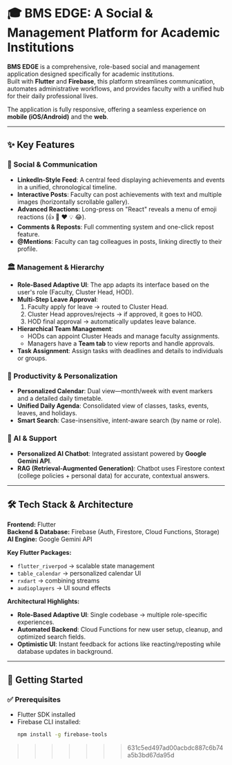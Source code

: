 
# 🎓 BMS EDGE: A Social & Management Platform for Academic Institutions

**BMS EDGE** is a comprehensive, role-based social and management application designed specifically for academic institutions.  
Built with **Flutter** and **Firebase**, this platform streamlines communication, automates administrative workflows, and provides faculty with a unified hub for their daily professional lives.

The application is fully responsive, offering a seamless experience on **mobile (iOS/Android)** and the **web**.

---

## ✨ Key Features

### 📢 Social & Communication
- **LinkedIn-Style Feed**: A central feed displaying achievements and events in a unified, chronological timeline.  
- **Interactive Posts**: Faculty can post achievements with text and multiple images (horizontally scrollable gallery).  
- **Advanced Reactions**: Long-press on "React" reveals a menu of emoji reactions (👍 🎉 ❤️ 💡 😂).  
- **Comments & Reposts**: Full commenting system and one-click repost feature.  
- **@Mentions**: Faculty can tag colleagues in posts, linking directly to their profile.  

### 🏛️ Management & Hierarchy
- **Role-Based Adaptive UI**: The app adapts its interface based on the user's role (Faculty, Cluster Head, HOD).  
- **Multi-Step Leave Approval**:
  1. Faculty apply for leave → routed to Cluster Head.  
  2. Cluster Head approves/rejects → if approved, it goes to HOD.  
  3. HOD final approval → automatically updates leave balance.  
- **Hierarchical Team Management**:
  - HODs can appoint Cluster Heads and manage faculty assignments.  
  - Managers have a **Team tab** to view reports and handle approvals.  
- **Task Assignment**: Assign tasks with deadlines and details to individuals or groups.  

### 📅 Productivity & Personalization
- **Personalized Calendar**: Dual view—month/week with event markers and a detailed daily timetable.  
- **Unified Daily Agenda**: Consolidated view of classes, tasks, events, leaves, and holidays.  
- **Smart Search**: Case-insensitive, intent-aware search (by name or role).  

### 🤖 AI & Support
- **Personalized AI Chatbot**: Integrated assistant powered by **Google Gemini API**.  
- **RAG (Retrieval-Augmented Generation)**: Chatbot uses Firestore context (college policies + personal data) for accurate, contextual answers.  

---

## 🛠️ Tech Stack & Architecture

**Frontend:** Flutter  
**Backend & Database:** Firebase (Auth, Firestore, Cloud Functions, Storage)  
**AI Engine:** Google Gemini API  

**Key Flutter Packages:**
- `flutter_riverpod` → scalable state management  
- `table_calendar` → personalized calendar UI  
- `rxdart` → combining streams  
- `audioplayers` → UI sound effects  

**Architectural Highlights:**
- **Role-Based Adaptive UI**: Single codebase → multiple role-specific experiences.  
- **Automated Backend**: Cloud Functions for new user setup, cleanup, and optimized search fields.  
- **Optimistic UI**: Instant feedback for actions like reacting/reposting while database updates in background.  

---

## 🚀 Getting Started

### ✅ Prerequisites
- Flutter SDK installed  
- Firebase CLI installed:  
  ```bash
  npm install -g firebase-tools
>>>>>>> 631c5ed497ad00acbdc887c6b74a5b3bd67da95d
